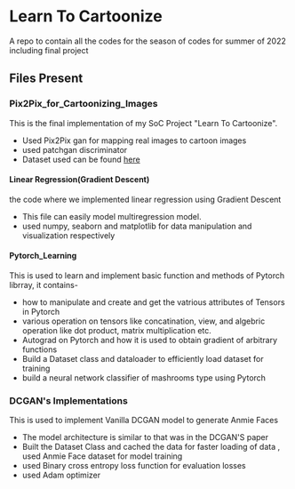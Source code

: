 # Learn To Cartoonize
A repo to contain all the codes for the season of codes for summer of 2022 including final project 


## Files Present

### Pix2Pix_for_Cartoonizing_Images

This is the final implementation of my SoC Project "Learn To Cartoonize".
* Used Pix2Pix gan for mapping real images to cartoon images
* used patchgan discriminator
* Dataset used can be found [here](https://www.kaggle.com/datasets/defileroff/comic-faces-paired-synthetic-v2)

#### Linear Regression(Gradient Descent)

the code where we implemented linear regression using Gradient Descent
* This file can easily model multiregression model.
* used numpy, seaborn and matplotlib for data manipulation and visualization respectively

#### Pytorch_Learning

This  is used to learn and implement basic function and methods of Pytorch librray, it contains-
* how to manipulate and create and get the vatrious attributes of Tensors in Pytorch
* various operation on tensors like concatination, view, and algebric operation like dot product, matrix multiplication etc.
* Autograd on Pytorch and how it is used to obtain gradient of arbitrary functions
* Build a Dataset class and dataloader to efficiently load dataset for training
* build a neural network classifier of mashrooms type using Pytorch



### DCGAN's Implementations

This is used to implement Vanilla DCGAN model to generate Anmie Faces
* The model architecture is similar to that was in the DCGAN'S paper
* Built the Dataset Class and cached the data for faster loading of data , used Anmie Face dataset for model training
* used Binary cross entropy loss function for evaluation losses
* used Adam optimizer


